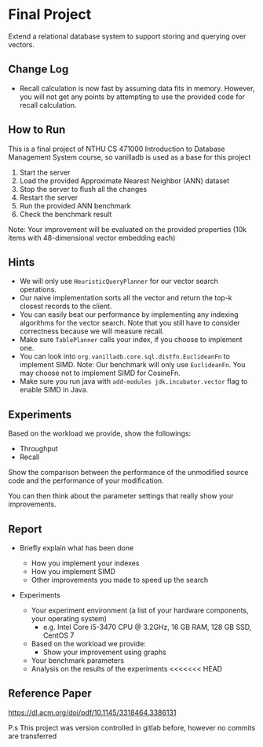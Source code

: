 # Final Project

Extend a relational database system to support storing and querying over vectors. 

## Change Log

- Recall calculation is now fast by assuming data fits in memory. However, you will not get any points by attempting to use the provided code for recall calculation.

## How to Run
This is a final project of NTHU CS 471000 Introduction to Database Management System course, so vanilladb is used as a base for this project
1. Start the server
2. Load the provided Approximate Nearest Neighbor (ANN) dataset
3. Stop the server to flush all the changes 
4. Restart the server
5. Run the provided ANN benchmark
6. Check the benchmark result

Note: Your improvement will be evaluated on the provided properties (10k items with 48-dimensional vector embedding each)

## Hints

- We will only use `HeuristicQueryPlanner` for our vector search operations.
- Our naive implementation sorts all the vector and return the top-k closest records to the client.
- You can easily beat our performance by implementing any indexing algorithms for the vector search. Note that you still have to consider correctness because we will measure recall.
- Make sure `TablePlanner` calls your index, if you choose to implement one.
- You can look into `org.vanilladb.core.sql.distfn.EuclideanFn` to implement SIMD. Note: Our benchmark will only use `EuclideanFn`. You may choose not to implement SIMD for CosineFn.
- Make sure you run java with `add-modules jdk.incubator.vector` flag to enable SIMD in Java.

## Experiments

Based on the workload we provide, show the followings:
- Throughput
- Recall

Show the comparison between the performance of the unmodified source code and the performance of your modification.

You can then think about the parameter settings that really show your improvements.

## Report

- Briefly explain what has been done
    - How you implement your indexes
    - How you implement SIMD
    - Other improvements you made to speed up the search

- Experiments
    - Your experiment environment (a list of your hardware components, your operating system)
        - e.g. Intel Core i5-3470 CPU @ 3.2GHz, 16 GB RAM, 128 GB SSD, CentOS 7
    - Based on the workload we provide:
        - Show your improvement using graphs
    - Your benchmark parameters
    - Analysis on the results of the experiments
<<<<<<< HEAD

## Reference Paper
https://dl.acm.org/doi/pdf/10.1145/3318464.3386131

P.s This project was version controlled in gitlab before, however no commits are transferred

